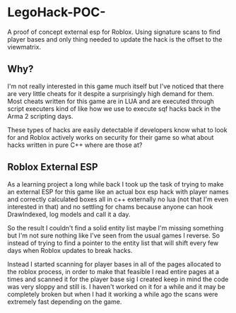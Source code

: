 # LegoHack-POC-
  A proof of concept external esp for Roblox. Using signature scans to find player bases and only thing needed to update the hack
is the offset to the viewmatrix.

## Why?
  I'm not really interested in this game much itself but I've noticed that there are very little cheats for it despite a surprisingly 
high demand for them. Most cheats written for this game are in LUA and are executed through script executers kind of like how we use 
to execute sqf hacks back in the Arma 2 scripting days. 

These types of hacks are easily detectable if developers know what to look for
and Roblox actively works on security for their game so what about hacks written in pure C++ where are those at?


## Roblox External ESP
  As a learning project a long while back I took up the task of trying to make an external ESP for this game like an actual box esp hack with player names and correctly calculated boxes all in c++ externally no lua (not that I'm even interested in that) and no settling for chams because anyone can hook DrawIndexed, log models and call it a day. 

  So the result I couldn't find a solid entity list maybe I'm missing something but I'm not sure nothing like I've seen from the usual games I reverse. So instead of trying to find a pointer to the entity list that will shift every few days when Roblox updates to break hacks. 
  
  Instead I started scanning for player bases in all of the pages allocated to the roblox process, in order to make that feasible I read entire pages at a times and scanned it for the player base sig I created keep in mind the code was very sloppy and still is. I haven't worked on it for a while and it may be completely broken but when I had it working a while ago the scans were extremely fast depending on the game.
